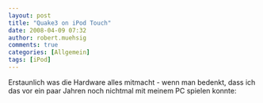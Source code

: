```yaml
---
layout: post
title: "Quake3 on iPod Touch"
date: 2008-04-09 07:32
author: robert.muehsig
comments: true
categories: [Allgemein]
tags: [iPod]
---
```

<p>Erstaunlich was die Hardware alles mitmacht - wenn man bedenkt, dass ich das vor ein paar Jahren noch nichtmal mit meinem PC spielen konnte:</p> <div class="wlWriterSmartContent" id="scid:5737277B-5D6D-4f48-ABFC-DD9C333F4C5D:216a1692-8666-4e5c-9944-de7c389a1633" style="padding-right: 0px; display: inline; padding-left: 0px; padding-bottom: 0px; margin: 0px; padding-top: 0px"><div id="223d7fab-0077-41aa-9a46-1dd78d9aa39c" style="margin: 0px; padding: 0px; display: inline;"><div><a href="http://www.youtube.com/watch?v=kvci1vTXyUo" target="_new"><img src="{{BASE_PATH}}/assets/wp-images/video8475b2ccf644.jpg" galleryimg="no" onload="var downlevelDiv = document.getElementById('223d7fab-0077-41aa-9a46-1dd78d9aa39c'); downlevelDiv.innerHTML = &quot;&lt;div&gt;&lt;object width=\&quot;425\&quot; height=\&quot;350\&quot;&gt;&lt;param name=\&quot;movie\&quot; value=\&quot;http://www.youtube.com/v/kvci1vTXyUo\&quot;&gt;&lt;\/param&gt;&lt;param name=\&quot;wmode\&quot; value=\&quot;transparent\&quot;&gt;&lt;\/param&gt;&lt;embed src=\&quot;http://www.youtube.com/v/kvci1vTXyUo\&quot; type=\&quot;application/x-shockwave-flash\&quot; wmode=\&quot;transparent\&quot; width=\&quot;425\&quot; height=\&quot;350\&quot;&gt;&lt;\/embed&gt;&lt;\/object&gt;&lt;\/div&gt;&quot;;" alt=""></a></div></div></div>
